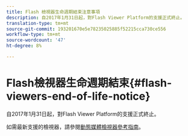 ```yaml
---
title: Flash 檢視器生命週期結束注意事項
description: 自2017年1月31日起，對Flash Viewer Platform的支援正式終止。
translation-type: tm+mt
source-git-commit: 193201670e5e78235025885f52215cca730ce556
workflow-type: tm+mt
source-wordcount: '47'
ht-degree: 8%

---
```



# Flash檢視器生命週期結束{#flash-viewers-end-of-life-notice}

自2017年1月31日起，對Flash Viewer Platform的支援正式終止。

如需最新支援的檢視器，請參閱[動態媒體檢視器參考指南](https://experienceleague.adobe.com/docs/dynamic-media-developer-resources/library/home.html)。

